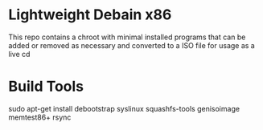 # Lightweight Debain x86

This repo contains a chroot with minimal installed programs that can be added or removed as necessary and converted to a ISO file for usage as a live cd

# Build Tools
sudo apt-get install debootstrap syslinux squashfs-tools genisoimage memtest86+ rsync
